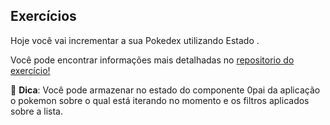 ## Exercícios

Hoje você vai incrementar a sua Pokedex utilizando Estado .

Você pode encontrar informações mais detalhadas no [repositorio do exercício!](https://github.com/tryber/exercise-pokedex-state)

🦜 **Dica**: Você pode armazenar no estado do componente 0pai da aplicação o pokemon sobre o qual está iterando no momento e os filtros aplicados sobre a lista.
